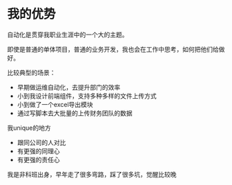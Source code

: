 # 我的优势

自动化是贯穿我职业生涯中的一个大的主题。

即使是普通的单体项目，普通的业务开发，我也会在工作中思考，如何把他们给做好。

比较典型的场景：
- 早期做运维自动化，去提升部门的效率
- 小到我设计前端组件，支持多种多样的文件上传方式
- 小到做了一个excel导出模块
- 通过写脚本去大批量的上传财务团队的数据


我unique的地方
- 跟同公司的人对比
- 有更强的同理心
- 有更强的责任心


我是非科班出身，早年走了很多弯路，踩了很多坑，觉醒比较晚


